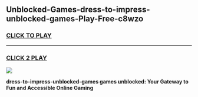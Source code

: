 
## Unblocked-Games-dress-to-impress-unblocked-games-Play-Free-c8wzo
<h3>
<a href="https://premium76.site?title=dress-to-impress-unblocked-games&ref=19M">CLICK TO PLAY</a></h3>
<hr>

<h3>
<a href="https://premium76.site?title=dress-to-impress-unblocked-games&ref=19M">CLICK 2 PLAY</a>
  
</h3>

<a href="https://premium76.site?title=dress-to-impress-unblocked-games&ref=19M"><img src="https://clearcache.store/games.png"></a>


**dress-to-impress-unblocked-games games unblocked: Your Gateway to Fun and Accessible Online Gaming**
